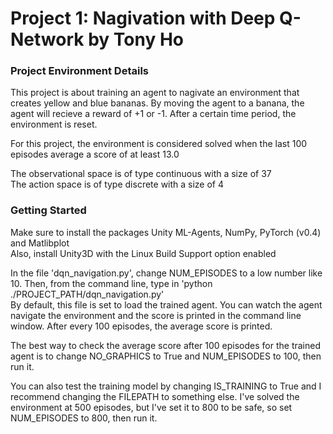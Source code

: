 # Project 1: Nagivation with Deep Q-Network by Tony Ho

### Project Environment Details

This project is about training an agent to nagivate an environment that creates yellow and blue bananas.  By moving the agent to a banana, the agent will recieve a reward of +1 or -1.
After a certain time period, the environment is reset.

For this project, the environment is considered solved when the last 100 episodes average a score of at least 13.0

The observational space is of type continuous with a size of 37  
The action space is of type discrete with a size of 4

### Getting Started

Make sure to install the packages Unity ML-Agents, NumPy, PyTorch (v0.4) and Matlibplot  
Also, install Unity3D with the Linux Build Support option enabled

In the file 'dqn_navigation.py', change NUM_EPISODES to a low number like 10.  Then, from the command line, type in 'python ./PROJECT_PATH/dqn_navigation.py'  
By default, this file is set to load the trained agent.  You can watch the agent navigate the environment and the score is printed in the command line window.  After every 100 episodes, the average score is printed.  

The best way to check the average score after 100 episodes for the trained agent is to change NO_GRAPHICS to True and NUM_EPISODES to 100, then run it.

You can also test the training model by changing IS_TRAINING to True and I recommend changing the FILEPATH to something else.  I've solved the environment at 500 episodes, but I've set it to 800 to be safe, so set NUM_EPISODES to 800, then run it.